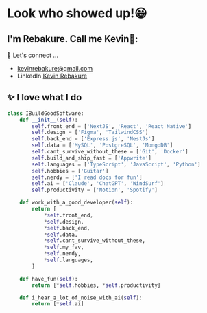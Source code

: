 # Look who showed up!😀

## I'm Rebakure. Call me Kevin👋:
🚀 Let's connect ... 
- kevinrebakure@gmail.com
- LinkedIn [Kevin Rebakure](https://www.linkedin.com/in/kevin-rebakure-91063a301/)

## ✨ I love what I do

```python
class IBuildGoodSoftware:
    def __init__(self):
        self.front_end = ['NextJS', 'React', 'React Native']
        self.design = ['Figma', 'TailwindCSS']
        self.back_end = ['Express.js', 'NestJs']
        self.data = ['MySQL', 'PostgreSQL', 'MongoDB']
        self.cant_survive_without_these = ['Git', 'Docker']
        self.build_and_ship_fast = ['Appwrite']
        self.languages = ['TypeScript', 'JavaScript', 'Python']
        self.hobbies = ['Guitar']
        self.nerdy = ['I read docs for fun']
        self.ai = ['Claude', 'ChatGPT', 'WindSurf']
        self.productivity = ['Notion', 'Spotify']

    def work_with_a_good_developer(self):
        return [
            *self.front_end,
            *self.design,
            *self.back_end,
            *self.data,
            *self.cant_survive_without_these,
            *self.my_fav,
            *self.nerdy,
            *self.languages,
        ]

    def have_fun(self):
        return [*self.hobbies, *self.productivity]

    def i_hear_a_lot_of_noise_with_ai(self):
        return [*self.ai]
```
